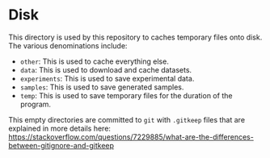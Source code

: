 # Disk

This directory is used by this repository to caches temporary files onto disk. The various
denominations include:

- `other`: This is used to cache everything else.
- `data`: This is used to download and cache datasets.
- `experiments`: This is used to save experimental data.
- `samples`: This is used to save generated samples.
- `temp`: This is used to save temporary files for the duration of the program.

This empty directories are committed to `git` with `.gitkeep` files that are explained in more
details here: https://stackoverflow.com/questions/7229885/what-are-the-differences-between-gitignore-and-gitkeep
